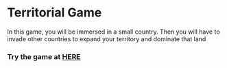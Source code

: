 # Territorial Game
In this game, you will be immersed in a small country. Then you will have to invade other countries to expand your territory and dominate that land

### Try the game at [HERE]([https://dinhphongne.github.io/Territorial-Game/])
